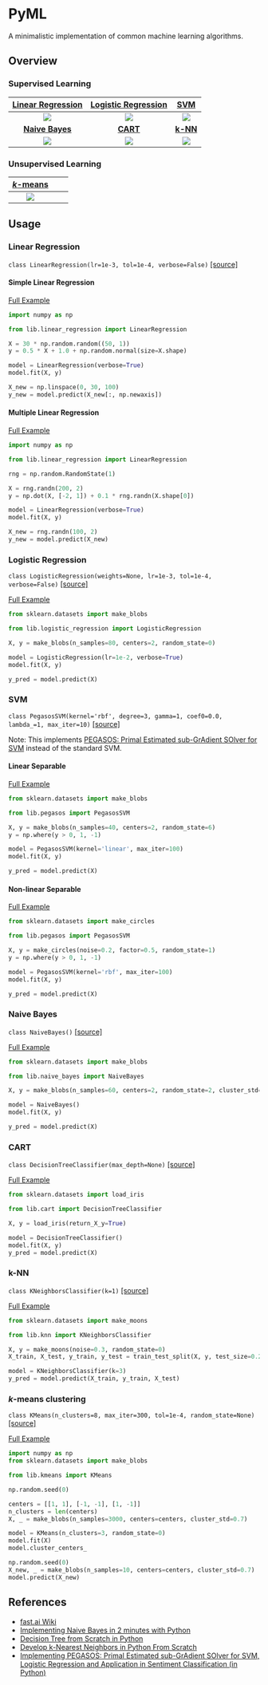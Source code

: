 # PyML

A minimalistic implementation of common machine learning algorithms.

## Overview

### Supervised Learning

[**Linear Regression**](#linear-regression) | [**Logistic Regression**](#logistic-regression) | [**SVM**](#svm)
:---: | :---: | :---:
![](images/linear_regression.png) | ![](images/logistic_regression.png) | ![](images/svm.png) 
[**Naive Bayes**](#naive-bayes) | [**CART**](#cart) | [**k-NN**](#k-NN)
 ![](images/naive_bayes.png) | ![](images/cart.png) | ![](images/knn.png) 

### Unsupervised Learning

[**_k_-means**](#k-means-clustering) | []() | []()
:---: | :---: | :---:
![](images/kmeans.png) | []() | []()

## Usage

### Linear Regression

`class LinearRegression(lr=1e-3, tol=1e-4, verbose=False)` [\[source\]](lib/linear_regression.py)

#### Simple Linear Regression

[Full Example](examples/linear_regression_simple.ipynb)

```python
import numpy as np

from lib.linear_regression import LinearRegression

X = 30 * np.random.random((50, 1))
y = 0.5 * X + 1.0 + np.random.normal(size=X.shape)

model = LinearRegression(verbose=True)
model.fit(X, y)

X_new = np.linspace(0, 30, 100)
y_new = model.predict(X_new[:, np.newaxis])
```

#### Multiple Linear Regression

[Full Example](examples/linear_regression_multiple.ipynb)

```python
import numpy as np

from lib.linear_regression import LinearRegression

rng = np.random.RandomState(1)

X = rng.randn(200, 2)
y = np.dot(X, [-2, 1]) + 0.1 * rng.randn(X.shape[0])

model = LinearRegression(verbose=True)
model.fit(X, y)

X_new = rng.randn(100, 2)
y_new = model.predict(X_new)
```

### Logistic Regression

`class LogisticRegression(weights=None, lr=1e-3, tol=1e-4, verbose=False)` [\[source\]](lib/logistic_regression.py)

[Full Example](examples/logistic_regression.ipynb)

```python
from sklearn.datasets import make_blobs

from lib.logistic_regression import LogisticRegression

X, y = make_blobs(n_samples=80, centers=2, random_state=0)

model = LogisticRegression(lr=1e-2, verbose=True)
model.fit(X, y)

y_pred = model.predict(X)
```

### SVM

`class PegasosSVM(kernel='rbf', degree=3, gamma=1, coef0=0.0, lambda_=1, max_iter=10)` [\[source\]](lib/pegasos.py)

Note: This implements [PEGASOS: Primal Estimated sub-GrAdient SOlver for SVM](https://ttic.uchicago.edu/~nati/Publications/PegasosMPB.pdf) instead of the standard SVM.

#### Linear Separable

[Full Example](examples/svm_linear.ipynb)

```python
from sklearn.datasets import make_blobs

from lib.pegasos import PegasosSVM

X, y = make_blobs(n_samples=40, centers=2, random_state=6)
y = np.where(y > 0, 1, -1)

model = PegasosSVM(kernel='linear', max_iter=100)
model.fit(X, y)

y_pred = model.predict(X)
```

#### Non-linear Separable

[Full Example](examples/svm_nonlinear.ipynb)

```python
from sklearn.datasets import make_circles

from lib.pegasos import PegasosSVM

X, y = make_circles(noise=0.2, factor=0.5, random_state=1)
y = np.where(y > 0, 1, -1)

model = PegasosSVM(kernel='rbf', max_iter=100)
model.fit(X, y)

y_pred = model.predict(X)
```

### Naive Bayes

`class NaiveBayes()` [\[source\]](lib/naive_bayes.py)

[Full Example](examples/naive_bayes.ipynb)

```python
from sklearn.datasets import make_blobs

from lib.naive_bayes import NaiveBayes

X, y = make_blobs(n_samples=60, centers=2, random_state=2, cluster_std=1.5)

model = NaiveBayes()
model.fit(X, y)

y_pred = model.predict(X)
```

### CART

`class DecisionTreeClassifier(max_depth=None)` [\[source\]](lib/cart.py)

[Full Example](examples/cart.ipynb)

```python
from sklearn.datasets import load_iris

from lib.cart import DecisionTreeClassifier

X, y = load_iris(return_X_y=True)

model = DecisionTreeClassifier()
model.fit(X, y)
y_pred = model.predict(X)
```

### k-NN

`class KNeighborsClassifier(k=1)` [\[source\]](lib/knn.py)

[Full Example](examples/knn.ipynb)

```python
from sklearn.datasets import make_moons

from lib.knn import KNeighborsClassifier

X, y = make_moons(noise=0.3, random_state=0)
X_train, X_test, y_train, y_test = train_test_split(X, y, test_size=0.2, random_state=0)

model = KNeighborsClassifier(k=3)
y_pred = model.predict(X_train, y_train, X_test)
```

### _k_-means clustering

`class KMeans(n_clusters=8, max_iter=300, tol=1e-4, random_state=None)` [\[source\]](lib/kmeans.py)

[Full Example](examples/kmeans.ipynb)

```python
import numpy as np
from sklearn.datasets import make_blobs

from lib.kmeans import KMeans

np.random.seed(0)

centers = [[1, 1], [-1, -1], [1, -1]]
n_clusters = len(centers)
X, _ = make_blobs(n_samples=3000, centers=centers, cluster_std=0.7)

model = KMeans(n_clusters=3, random_state=0)
model.fit(X)
model.cluster_centers_

np.random.seed(0)
X_new, _ = make_blobs(n_samples=10, centers=centers, cluster_std=0.7)
model.predict(X_new)
```

## References

- [fast.ai Wiki](http://wiki.fast.ai/index.php/Main_Page)
- [Implementing Naive Bayes in 2 minutes with Python](https://towardsdatascience.com/implementing-naive-bayes-in-2-minutes-with-python-3ecd788803fe)
- [Decision Tree from Scratch in Python](https://towardsdatascience.com/decision-tree-from-scratch-in-python-46e99dfea775)
- [Develop k-Nearest Neighbors in Python From Scratch](https://machinelearningmastery.com/tutorial-to-implement-k-nearest-neighbors-in-python-from-scratch/)
- [Implementing PEGASOS: Primal Estimated sub-GrAdient SOlver for SVM, Logistic Regression and Application in Sentiment Classification (in Python)](https://sandipanweb.wordpress.com/2018/04/29/implementing-pegasos-primal-estimated-sub-gradient-solver-for-svm-using-it-for-sentiment-classification-and-switching-to-logistic-regression-objective-by-changing-the-loss-function-in-python/)